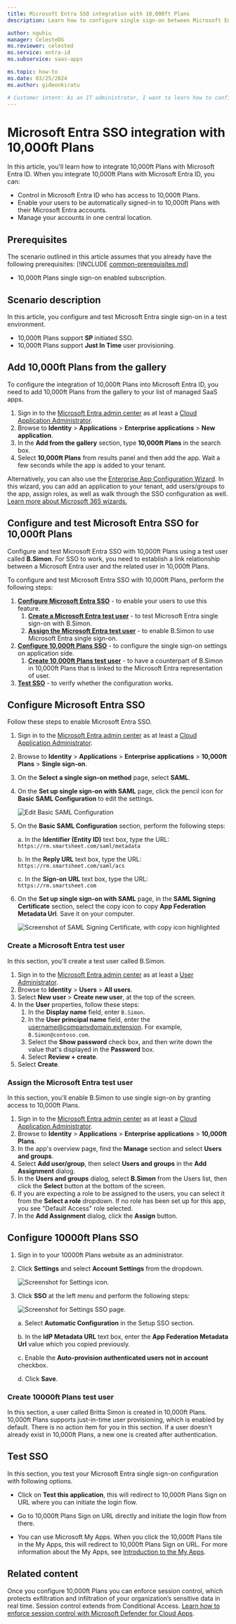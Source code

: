 ```yaml
---
title: Microsoft Entra SSO integration with 10,000ft Plans
description: Learn how to configure single sign-on between Microsoft Entra ID and 10,000ft Plans.

author: nguhiu
manager: CelesteDG
ms.reviewer: celested
ms.service: entra-id
ms.subservice: saas-apps

ms.topic: how-to
ms.date: 03/25/2024
ms.author: gideonkiratu

# Customer intent: As an IT administrator, I want to learn how to configure single sign-on between Microsoft Entra ID and 10,000 ft Plans so that I can control who has access to 10,000 ft Plans, enable automatic sign-in with Microsoft Entra accounts, and manage my accounts in one central location.
---
```

# Microsoft Entra SSO integration with 10,000ft Plans

In this article,  you'll learn how to integrate 10,000ft Plans with Microsoft Entra ID. When you integrate 10,000ft Plans with Microsoft Entra ID, you can:

* Control in Microsoft Entra ID who has access to 10,000ft Plans.
* Enable your users to be automatically signed-in to 10,000ft Plans with their Microsoft Entra accounts.
* Manage your accounts in one central location.

## Prerequisites
The scenario outlined in this article assumes that you already have the following prerequisites:
[!INCLUDE [common-prerequisites.md](~/identity/saas-apps/includes/common-prerequisites.md)]
* 10,000ft Plans single sign-on enabled subscription.

## Scenario description

In this article,  you configure and test Microsoft Entra single sign-on in a test environment.

* 10,000ft Plans support **SP** initiated SSO.
* 10,000ft Plans support **Just In Time** user provisioning.

## Add 10,000ft Plans from the gallery

To configure the integration of 10,000ft Plans into Microsoft Entra ID, you need to add 10,000ft Plans from the gallery to your list of managed SaaS apps.

1. Sign in to the [Microsoft Entra admin center](https://entra.microsoft.com) as at least a [Cloud Application Administrator](~/identity/role-based-access-control/permissions-reference.md#cloud-application-administrator).
1. Browse to **Identity** > **Applications** > **Enterprise applications** > **New application**.
1. In the **Add from the gallery** section, type **10,000ft Plans** in the search box.
1. Select **10,000ft Plans** from results panel and then add the app. Wait a few seconds while the app is added to your tenant.

 Alternatively, you can also use the [Enterprise App Configuration Wizard](https://portal.office.com/AdminPortal/home?Q=Docs#/azureadappintegration). In this wizard, you can add an application to your tenant, add users/groups to the app, assign roles, as well as walk through the SSO configuration as well. [Learn more about Microsoft 365 wizards.](/microsoft-365/admin/misc/azure-ad-setup-guides)

<a name='configure-and-test-azure-ad-sso-for-10000ft-plans'></a>

## Configure and test Microsoft Entra SSO for 10,000ft Plans

Configure and test Microsoft Entra SSO with 10,000ft Plans using a test user called **B.Simon**. For SSO to work, you need to establish a link relationship between a Microsoft Entra user and the related user in 10,000ft Plans.

To configure and test Microsoft Entra SSO with 10,000ft Plans, perform the following steps:

1. **[Configure Microsoft Entra SSO](#configure-azure-ad-sso)** - to enable your users to use this feature.
    1. **[Create a Microsoft Entra test user](#create-an-azure-ad-test-user)** - to test Microsoft Entra single sign-on with B.Simon.
    1. **[Assign the Microsoft Entra test user](#assign-the-azure-ad-test-user)** - to enable B.Simon to use Microsoft Entra single sign-on.
1. **[Configure 10,000ft Plans SSO](#configure-10000ft-plans-sso)** - to configure the single sign-on settings on application side.
    1. **[Create 10,000ft Plans test user](#create-10000ft-plans-test-user)** - to have a counterpart of B.Simon in 10,000ft Plans that is linked to the Microsoft Entra representation of user.
1. **[Test SSO](#test-sso)** - to verify whether the configuration works.

<a name='configure-azure-ad-sso'></a>

## Configure Microsoft Entra SSO

Follow these steps to enable Microsoft Entra SSO.

1. Sign in to the [Microsoft Entra admin center](https://entra.microsoft.com) as at least a [Cloud Application Administrator](~/identity/role-based-access-control/permissions-reference.md#cloud-application-administrator).
1. Browse to **Identity** > **Applications** > **Enterprise applications** > **10,000ft Plans** > **Single sign-on**.
1. On the **Select a single sign-on method** page, select **SAML**.
1. On the **Set up single sign-on with SAML** page, click the pencil icon for **Basic SAML Configuration** to edit the settings.

   ![Edit Basic SAML Configuration](common/edit-urls.png)

1. On the **Basic SAML Configuration** section, perform the following steps:

	a. In the **Identifier (Entity ID)** text box, type the URL:
    `https://rm.smartsheet.com/saml/metadata`

    b. In the **Reply URL** text box, type the URL:
    `https://rm.smartsheet.com/saml/acs`
    
    c. In the **Sign-on URL** text box, type the URL:
    ` https://rm.smartsheet.com`

1. On the **Set up single sign-on with SAML** page, in the **SAML Signing Certificate** section, select the copy icon to copy **App Federation Metadata Url**. Save it on your computer.

	![Screenshot of SAML Signing Certificate, with copy icon highlighted](common/copy-metadataurl.png)

<a name='create-an-azure-ad-test-user'></a>

### Create a Microsoft Entra test user

In this section, you'll create a test user called B.Simon.

1. Sign in to the [Microsoft Entra admin center](https://entra.microsoft.com) as at least a [User Administrator](~/identity/role-based-access-control/permissions-reference.md#user-administrator).
1. Browse to **Identity** > **Users** > **All users**.
1. Select **New user** > **Create new user**, at the top of the screen.
1. In the **User** properties, follow these steps:
   1. In the **Display name** field, enter `B.Simon`.  
   1. In the **User principal name** field, enter the username@companydomain.extension. For example, `B.Simon@contoso.com`.
   1. Select the **Show password** check box, and then write down the value that's displayed in the **Password** box.
   1. Select **Review + create**.
1. Select **Create**.

<a name='assign-the-azure-ad-test-user'></a>

### Assign the Microsoft Entra test user

In this section, you'll enable B.Simon to use single sign-on by granting access to 10,000ft Plans.

1. Sign in to the [Microsoft Entra admin center](https://entra.microsoft.com) as at least a [Cloud Application Administrator](~/identity/role-based-access-control/permissions-reference.md#cloud-application-administrator).
1. Browse to **Identity** > **Applications** > **Enterprise applications** > **10,000ft Plans**.
1. In the app's overview page, find the **Manage** section and select **Users and groups**.
1. Select **Add user/group**, then select **Users and groups** in the **Add Assignment** dialog.
1. In the **Users and groups** dialog, select **B.Simon** from the Users list, then click the **Select** button at the bottom of the screen.
1. If you are expecting a role to be assigned to the users, you can select it from the **Select a role** dropdown. If no role has been set up for this app, you see "Default Access" role selected.
1. In the **Add Assignment** dialog, click the **Assign** button.

## Configure 10000ft Plans SSO

1. Sign in to your 10000ft Plans website as an administrator.

1. Click **Settings** and select **Account Settings** from the dropdown.

    ![Screenshot for Settings icon.](./media/10000ftplans-tutorial/settings.png)

1. Click **SSO** at the left menu and perform the following steps:

    ![Screenshot for Settings SSO page.](./media/10000ftplans-tutorial/setup-sso.png)

    a. Select **Automatic Configuration** in the Setup SSO section.

    b. In the **IdP Metadata URL** text box, enter the **App Federation Metadata Url** value which you copied previously.

    c. Enable the **Auto-provision authenticated users not in account** checkbox.

    d. Click **Save**.

### Create 10000ft Plans test user

In this section, a user called Britta Simon is created in 10,000ft Plans. 10,000ft Plans supports just-in-time user provisioning, which is enabled by default. There is no action item for you in this section. If a user doesn't already exist in 10,000ft Plans, a new one is created after authentication.

## Test SSO

In this section, you test your Microsoft Entra single sign-on configuration with following options. 

* Click on **Test this application**, this will redirect to 10,000ft Plans Sign on URL where you can initiate the login flow. 

* Go to 10,000ft Plans Sign on URL directly and initiate the login flow from there.

* You can use Microsoft My Apps. When you click the 10,000ft Plans tile in the My Apps, this will redirect to 10,000ft Plans Sign on URL. For more information about the My Apps, see [Introduction to the My Apps](https://support.microsoft.com/account-billing/sign-in-and-start-apps-from-the-my-apps-portal-2f3b1bae-0e5a-4a86-a33e-876fbd2a4510).

## Related content

Once you configure 10,000ft Plans you can enforce session control, which protects exfiltration and infiltration of your organization’s sensitive data in real time. Session control extends from Conditional Access. [Learn how to enforce session control with Microsoft Defender for Cloud Apps](/cloud-app-security/proxy-deployment-any-app).
